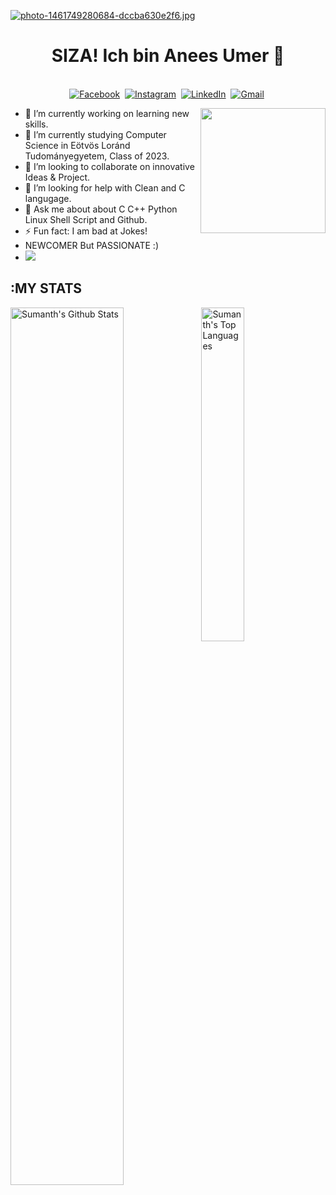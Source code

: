 [![photo-1461749280684-dccba630e2f6.jpg](https://i.postimg.cc/L6QdXXyD/photo-1461749280684-dccba630e2f6.jpg)](https://postimg.cc/GHDggcnT)

<p>
  <h1 align="center"><b>SIZA! Ich bin Anees Umer 👋</b></h1>
</p>

<p align="center">
<br>
<a href="https://www.facebook.com/aneesumar72/"><img src="https://img.shields.io/badge/facebook-%231877F2.svg?&style=for-the-badge&logo=facebook&logoColor=white" alt="Facebook" /></a>&nbsp;
<a href="https://www.instagram.com/thisisaneesumar/"><img src="https://img.shields.io/badge/instagram-%23E4405F.svg?&style=for-the-badge&logo=instagram&logoColor=white" alt="Instagram" /></a>&nbsp;
<a href="https://www.linkedin.com/in/aneesumer?lipi=urn%3Ali%3Apage%3Ad_flagship3_profile_view_base_contact_details%3B%2FKj9AZboSv2HQmy9Vpvflw%3D%3D"><img src="https://img.shields.io/badge/linkedin-%230077B5.svg?&style=for-the-badge&logo=linkedin&logoColor=white" alt="LinkedIn" /></a>&nbsp;  
<a href="mailto:aneesumar72@gmail.com?subject=Hola%20Rajesh"><img src="https://img.shields.io/badge/gmail-%23D14836.svg?&style=for-the-badge&logo=gmail&logoColor=white" alt="Gmail"/></a>&nbsp;

</p>

<img align='right' src="https://media.giphy.com/media/M9gbBd9nbDrOTu1Mqx/giphy.gif" width="200">

- 🔭 I’m currently working on learning new skills.
- 🌱 I’m currently studying Computer Science in Eötvös Loránd Tudományegyetem, Class of 2023.
- 👯 I’m looking to collaborate on innovative Ideas & Project.
- 🤔 I’m looking for help with Clean and C langugage.
- 💬 Ask me about about C C++ Python Linux Shell Script and Github.
- ⚡ Fun fact: I am bad at Jokes!
- NEWCOMER But PASSIONATE :)
- ![](https://komarev.com/ghpvc/?username=your-github-aneesumer&color=green)



## :MY STATS

  <img align="left" src="https://github-readme-stats.sumanth-talluri.vercel.app/api?username=aneesumer&show_icons=true&title_color=fff&icon_color=79ff97&text_color=efefef&bg_color=24292e" alt="Sumanth's Github Stats" width="60%">

<img src="https://github-readme-stats.sumanth-talluri.vercel.app/api/top-langs/?username=aneesumer&show_icons=true&hide_border=true&theme=radical" width="37%" alt="Sumanth's Top Languages">

<p>&nbsp;</p>

